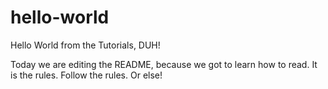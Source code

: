 # hello-world
Hello World from the Tutorials, DUH!

Today we are editing the README, because we got to learn how to read.  It is the rules.  Follow the rules.  Or else!

